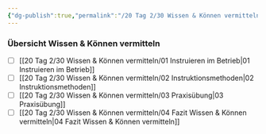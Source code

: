 ```yaml
---
{"dg-publish":true,"permalink":"/20 Tag 2/30 Wissen & Können vermitteln/00 Wissen & Können vermitteln/"}
---
```


### Übersicht Wissen & Können vermitteln

- [ ] [[20 Tag 2/30 Wissen & Können vermitteln/01 Instruieren im Betrieb\|01 Instruieren im Betrieb]]
- [ ] [[20 Tag 2/30 Wissen & Können vermitteln/02 Instruktionsmethoden\|02 Instruktionsmethoden]]
- [ ] [[20 Tag 2/30 Wissen & Können vermitteln/03 Praxisübung\|03 Praxisübung]]
- [ ] [[20 Tag 2/30 Wissen & Können vermitteln/04 Fazit Wissen & Können vermitteln\|04 Fazit Wissen & Können vermitteln]]
